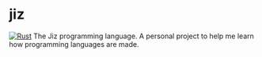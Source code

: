 # jiz
[![Rust](https://github.com/dakata1337/jiz/actions/workflows/rust.yml/badge.svg)](https://github.com/dakata1337/jiz/actions/workflows/rust.yml)
The Jiz programming language. A personal project to help me learn how
programming languages are made.
